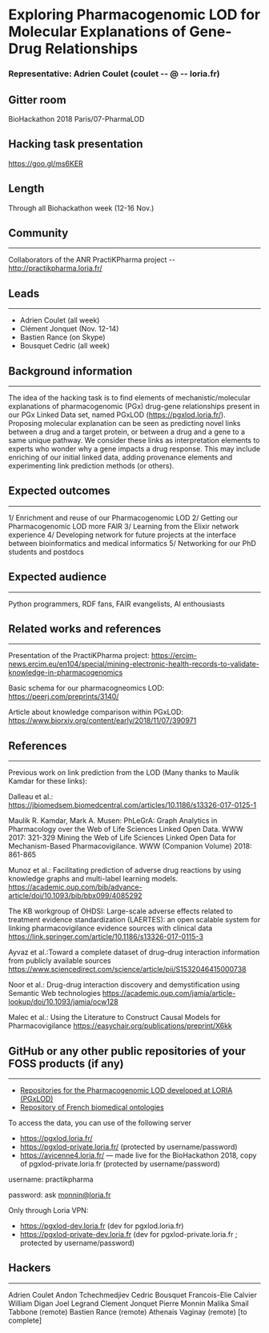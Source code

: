 # Exploring Pharmacogenomic LOD for Molecular Explanations of Gene-Drug Relationships

### Representative: Adrien Coulet (coulet -- @ -- loria.fr)

## Gitter room
BioHackathon 2018 Paris/07-PharmaLOD

## Hacking task presentation
https://goo.gl/ms6KER

## Length
Through all Biohackathon week (12-16 Nov.)

## Community
---

Collaborators of the ANR PractiKPharma project -- http://practikpharma.loria.fr/

## Leads
---
- Adrien Coulet (all week)
- Clément Jonquet (Nov. 12-14)
- Bastien Rance (on Skype)
- Bousquet Cedric (all week)

## Background information
---
The idea of the hacking task is to find elements of mechanistic/molecular explanations of pharmacogenomic (PGx) drug-gene relationships present in our PGx Linked Data set, named PGxLOD (https://pgxlod.loria.fr/). 
Proposing molecular explanation can be seen as predicting novel links between a drug and a target protein, or between a drug and a gene to a same unique pathway. 
We consider these links as interpretation elements to experts who wonder why a gene impacts a drug response. 
This may include enriching of our initial linked data, adding provenance elements and experimenting link prediction methods (or others).

## Expected outcomes
---

1/ Enrichment and reuse of our Pharmacogenomic LOD
2/ Getting our Pharmacogenomic LOD more FAIR
3/ Learning from the Elixir network experience
4/ Developing network for future projects at the interface between bioinformatics and medical informatics
5/ Networking for our PhD students and postdocs

## Expected audience
---

Python programmers, RDF fans, FAIR evangelists, AI enthousiasts


## Related works and references
---

Presentation of the PractiKPharma project: https://ercim-news.ercim.eu/en104/special/mining-electronic-health-records-to-validate-knowledge-in-pharmacogenomics

Basic schema for our pharmacogneomics LOD: https://peerj.com/preprints/3140/

Article about knowledge comparison within PGxLOD: https://www.biorxiv.org/content/early/2018/11/07/390971

## References
---
Previous work on link prediction from the LOD (Many thanks to Maulik Kamdar for these links):

  Dalleau et al.: https://jbiomedsem.biomedcentral.com/articles/10.1186/s13326-017-0125-1

  Maulik R. Kamdar, Mark A. Musen:
  PhLeGrA: Graph Analytics in Pharmacology over the Web of Life Sciences Linked Open Data. WWW 2017: 321-329
  Mining the Web of Life Sciences Linked Open Data for Mechanism-Based Pharmacovigilance. WWW (Companion Volume) 2018: 861-865
  
  Munoz et al.: Facilitating prediction of adverse drug reactions by using knowledge graphs and multi-label learning models.   
  https://academic.oup.com/bib/advance-article/doi/10.1093/bib/bbx099/4085292

  The KB workgroup of OHDSI: Large-scale adverse effects related to treatment evidence standardization (LAERTES): an open scalable system 
  for linking pharmacovigilance evidence sources with clinical data
  https://link.springer.com/article/10.1186/s13326-017-0115-3
  
  Ayvaz et al.:Toward a complete dataset of drug–drug interaction information from publicly available sources 
  https://www.sciencedirect.com/science/article/pii/S1532046415000738

  Noor et al.: Drug-drug interaction discovery and demystification using Semantic Web technologies
  https://academic.oup.com/jamia/article-lookup/doi/10.1093/jamia/ocw128
  
  Malec et al.: Using the Literature to Construct Causal Models for Pharmacovigilance
  https://easychair.org/publications/preprint/X6kk

## GitHub or any other public repositories of your FOSS products (if any)
---

- [Repositories for the Pharmacogenomic LOD developed at LORIA (PGxLOD)](https://gitlab.inria.fr/pgxlod/)
- [Repository of French biomedical ontologies](http://bioportal.lirmm.fr/)

To access the data, you can use of the following server
- https://pgxlod.loria.fr/
- https://pgxlod-private.loria.fr/ (protected by username/password)
- https://avicenne4.loria.fr/ — made live for the BioHackathon 2018, copy of pgxlod-private.loria.fr (protected by username/password)

username: practikpharma

password: ask monnin@loria.fr

Only through Loria VPN:
- https://pgxlod-dev.loria.fr (dev for pgxlod.loria.fr)
- https://pgxlod-private-dev.loria.fr (dev for pgxlod-private.loria.fr ; protected by username/password)


## Hackers
---

Adrien Coulet
Andon Tchechmedjiev
Cedric Bousquet
Francois-Elie Calvier
William Digan
Joel Legrand
Clement Jonquet
Pierre Monnin
Malika Smail Tabbone (remote)
Bastien Rance (remote)
Athenais Vaginay (remote)
[to complete]



